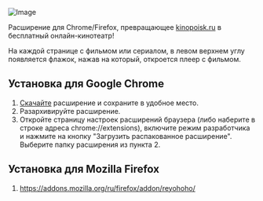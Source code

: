 ![Image](https://raw.githubusercontent.com/olegsvs/reyohoho-chrome-ext/master/images/banner.png)

Расширение для Chrome/Firefox, превращающее [kinopoisk.ru](https://www.kinopoisk.ru/) в бесплатный онлайн-кинотеатр!

На каждой странице с фильмом или сериалом, в левом верхнем углу появляется флажок, нажав на который, откроется плеер с фильмом.

## Установка для Google Chrome
1. [Скачайте](https://github.com/olegsvs/reyohoho-chrome-ff-ext/archive/refs/heads/master.zip) расширение и сохраните в удобное место.
2. Разархивируйте расширение.
3. Откройте страницу настроек расширений браузера (либо наберите в строке адреса chrome://extensions), включите режим разработчика и нажмите на кнопку "Загрузить распакованное расширение". Выберите папку расширения из пункта 2.

## Установка для Mozilla Firefox
1. https://addons.mozilla.org/ru/firefox/addon/reyohoho/